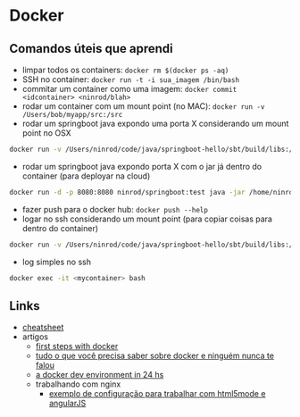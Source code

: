 # Docker

## Comandos úteis que aprendi

* limpar todos os containers:  `docker rm $(docker ps -aq)`
* SSH no container: `docker run -t -i sua_imagem /bin/bash`
* commitar um container como uma imagem: `docker commit <idcontainer> <ninrod/blah>`
* rodar um container com um mount point (no MAC): `docker run -v /Users/bob/myapp/src:/src`
* rodar um springboot java expondo uma porta X considerando um mount point no OSX

```sh
docker run -v /Users/ninrod/code/java/springboot-hello/sbt/build/libs:/home/ninrod/app -d -p 8080:8080 java:8-jre java -jar /home/ninrod/app/ninrod-spring-boot-test-0.1.2.3.jar
```

* rodar um springboot java expondo porta X com o jar já dentro do container (para deployar na cloud)

```sh
docker run -d -p 8080:8080 ninrod/springboot:test java -jar /home/ninrod/delivery/ninrod-spring-boot-test-0.1.2.3.jar
```

* fazer push para o docker hub: `docker push --help`
* logar no ssh considerando um mount point (para copiar coisas para dentro do container)

```sh
docker run -v /Users/ninrod/code/java/springboot-hello/sbt/build/libs:/home/ninrod/app -i -t  java:8-jre /bin/bash
```

* log simples no ssh

```sh
docker exec -it <mycontainer> bash
```

## Links

* [cheatsheet](https://github.com/wsargent/docker-cheat-sheet)
* artigos
  * [first steps with docker](http://www.alexecollins.com/first-steps-with-docker/)
  * [tudo o que você precisa saber sobre docker e ninguém nunca te falou](http://developerblog.redhat.com/2014/05/15/practical-introduction-to-docker-containers/)
  * [a docker dev environment in 24 hs](http://blog.relateiq.com/a-docker-dev-environment-in-24-hours-part-1-of-2/)
  * trabalhando com nginx
    * [exemplo de configuração para trabalhar com html5mode e angularJS](https://gist.github.com/cjus/b46a243ba610661a7efb)
